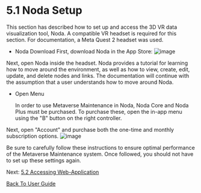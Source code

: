 # 5.1 Noda Setup

This section has described how to set up and access the 3D VR data visualization tool, Noda. A compatible VR headset is required for this section. For documentation, a Meta Quest 2 headset was used.

- Noda Download
First, download Noda in the App Store:
![image](https://user-images.githubusercontent.com/112486258/212988787-8e7c3938-40b2-46c1-842a-b9a2741a5250.png)

Next, open Noda inside the headset. Noda provides a tutorial for learning how to move around the environment, as well as how to view, create, edit, update, and delete nodes and links. The documentation will continue with the assumption that a user understands how to move around Noda.

- Open Menu
  
  In order to use Metaverse Maintenance in Noda, Noda Core and Noda Plus must be purchased. To purchase these, open the in-app menu using the "B" button on the right controller.

Next, open "Account" and purchase both the one-time and monthly subscription options. 
![image](https://user-images.githubusercontent.com/112486258/213465066-581b2508-a88a-4a44-bce8-58723240c90a.png)


Be sure to carefully follow these instructions to ensure optimal performance of the Metaverse Maintenance system. Once followed, you should not have to set up these settings again.


Next: [5.2 Accessing Web-Application](https://github.com/rlogsdon7/Metaverse-Maintenance/blob/main/UserDocs/WebBrowser.md)

[Back To User Guide](https://github.com/rlogsdon7/Metaverse-Maintenance/blob/main/UserDocs.md)
